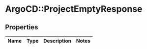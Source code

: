 # ArgoCD::ProjectEmptyResponse

## Properties
Name | Type | Description | Notes
------------ | ------------- | ------------- | -------------


